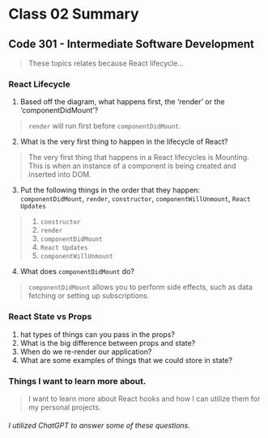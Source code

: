 # Class 02 Summary
## Code 301 - Intermediate Software Development

> These topics relates because React lifecycle...

### React Lifecycle
1. Based off the diagram, what happens first, the ‘render’ or the ‘componentDidMount’?
> `render` will run first before `componentDidMount`.
2. What is the very first thing to happen in the lifecycle of React?
> The very first thing that happens in a React lifecycles is Mounting. This is when an instance of a component is being created and inserted into DOM.
3. Put the following things in the order that they happen: `componentDidMount`, `render`, `constructor`, `componentWillUnmount`, `React Updates`
> 1. `constructor`
> 2. `render`
> 3. `componentDidMount`
> 4. `React Updates`
> 5. `componentWillUnmount`
4. What does `componentDidMount` do?
> `componentDidMount` allows you to perform side effects, such as data fetching or setting up subscriptions.

### React State vs Props
1. hat types of things can you pass in the props?
2. What is the big difference between props and state?
3. When do we re-render our application?
4. What are some examples of things that we could store in state?

### Things I want to learn more about.
> I want to learn more about React hooks and how I can utilize them for my personal projects.


###### I utilized ChatGPT to answer some of these questions.
